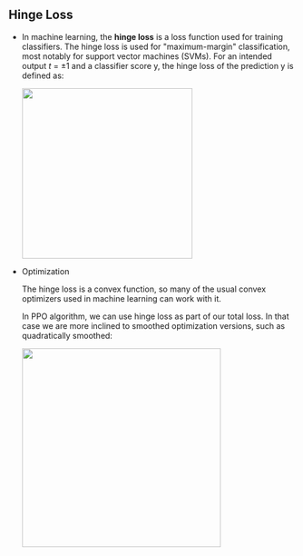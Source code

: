 ## Hinge Loss

- In machine learning, the **hinge loss** is a loss function used for training classifiers. The hinge loss is used for "maximum-margin" classification, most notably for support vector machines (SVMs). For an intended output *t* = ±1 and a classifier score y, the hinge loss of the prediction y is defined as:

  <img src="https://ws1.sinaimg.cn/large/006tNc79gy1fppzzop3snj30a601ydft.jpg" width="300px"/>

- Optimization

  The hinge loss is a convex function, so many of the usual convex optimizers used in machine learning can work with it.

  In PPO algorithm, we can use hinge loss as part of our total loss. In that case we are more inclined to smoothed optimization versions, such as quadratically smoothed:

  <img src="https://ws2.sinaimg.cn/large/006tNc79gy1fpq04fsqewj30c802wq2z.jpg"  width="350px" />


